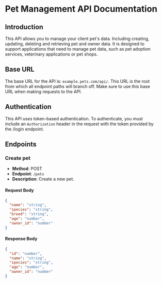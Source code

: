 # Pet Management API Documentation

## Introduction

This API allows you to manage your client pet's data. Including creating, updating, deleting and retrieving pet and owner data. It is designed to support applications that need to manage pet data, such as pet adoption services, veterinary applications or pet shops.

## Base URL

The base URL for the API is: `example.pets.com/api/`.
This URL is the root from which all endpoint paths will branch off. Make sure to use this base URL when making requests to the API.

## Authentication

This API uses token-based authentication. To authenticate, you must include an `Authorization` header in the request with the token provided by the /login endpoint.

## Endpoints

### Create pet

- **Method**: POST
- **Endpoint**: `/pets`
- **Description**: Create a new pet.

#### Request Body

```json
{
  "name": "string",
  "species": "string",
  "breed": "string",
  "age": "number",
  "owner_id": "number"
}
```

#### Response Body

```json
{
  "id": "number",
  "name": "string",
  "species": "string",
  "age": "number",
  "owner_id": "number"
}
```
